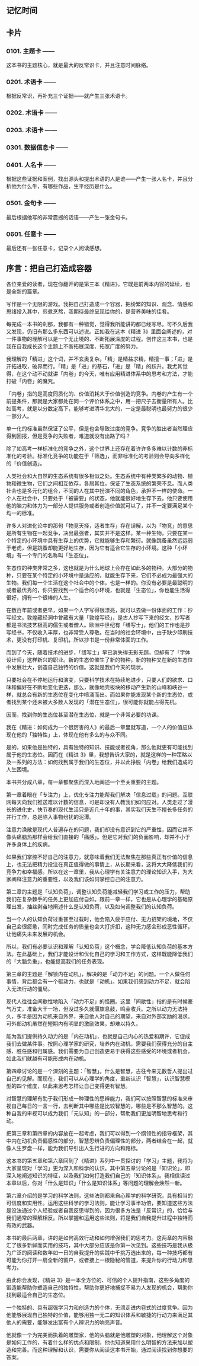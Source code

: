 ## 记忆时间

## 卡片

### 0101. 主题卡 ——

这本书的主题核心，就是最大的反常识卡，并且注意时间脉络。

### 0201. 术语卡 ——

根据反常识，再补充三个证据——就产生三张术语卡。

### 0202. 术语卡 ——

### 0203. 术语卡 ——

### 0301. 数据信息卡 ——

### 0401. 人名卡 ——

根据这些证据和案例，找出源头和提出术语的人是谁——产生一张人名卡，并且分析他为什么牛，有哪些作品，生平经历是什么。

### 0501. 金句卡 ——

最后根据他写的非常震撼的话语——产生一张金句卡。

### 0601. 任意卡 ——

最后还有一张任意卡，记录个人阅读感想。

## 序言：把自己打造成容器

各位亲爱的读者，现在你翻开的是第三本《精进》。它既是前两本内容的延续，也是全新的篇章。

写作是一个无限的游戏。我把自己打造成一个容器，把纷繁的知识、观念、情感和思绪投入其中，煎煮烹熬，我期待最终呈现给你的，是营养美味的佳肴。

每完成一本书的刹那，我都有一种错觉，觉得我所能讲的都已经写尽。可不久后我又发现，仍旧有那么多东西可以述说。正如我在这本《精进 3》里面会阐述的，对一件事物的理解可以是一个无止境的、不断拓展深度的过程。创作这三本书，也是我在自我成长这个主题上不断拓展深度、拓宽广度的努力。

我理解的「精进」这个词，并不玄奥复杂。「精」是精益求精，精擅一事；「进」是开拓进取，破界而行。「精」是「进」的基石，「进」是「精」的跃升。我尤其觉得，在这个动不动就讲「内卷」的今天，唯有应用精进体系中的思考和方法，才能打破「内卷」的魔咒。

「内卷」指的是高度同质化的、价值消耗大于价值创造的竞争。内卷的产生有一个前提条件，那就是大家都处在同一个评价体系之中，用一把尺子去衡量所有人。比如高考，就是以分数定高下，能够考进清华北大的，一定是最聪明也最努力的很少一部分人。

单一化的标准虽然保证了公平，但是也会导致过度的竞争。竞争的胜出者当然理应得到回报，但是竞争的失败者，难道就没有出路了吗？

除了如高考一样标准化的竞争之外，这个世界上还存在着许许多多难以计数的非标准化的考验。标准化竞争的功能在于「筛选」，而非标准化的考验则会导向多样化的「价值创造」。

人类社会和大自然的生态系统有很多相似之处。生态系统中有种类繁多的动物、植物和微生物，它们之间相互依存，各居其位，保证了生态系统的繁荣不息。而人类社会也是多元化的组合，不同的人在其中扮演不同的角色，承担不一样的使命。一个人在社会中，只要处于「被需要」的状态，他就能很好地生存下去。他只要使用他的脑力和体力为一部分人提供服务或者创造价值就可以了，并不一定要满足某个均一的标准。

许多人对进化论中的那句「物竞天择，适者生存」存在误解，以为「物竞」的意思是所有生物在一起竞争，决出最强者，其实并不是这样。某一种生物，只要在某一个特定的小环境中具有生存上的优势，它就能够生存和繁衍。就像跳蚤虽然远远弱于老虎，但是跳蚤却能更好地生存，因为它有适合它生存的小环境。这种「小环境」有一个专门的名称叫「生态位」。

生态位的种类非常之多，这也就是为什么地球上会存在如此多的物种。大部分的物种，只要在某个特定的小环境中是适应的，就能生存下来，它们不必成为最强大的生物。我们每一个生活在这个社会中的个体，也是一样的。你没有必要是最聪明的或者最优秀的，你只要找到一个适合的小环境，也就是「生态位」，你也能生活得很好，拥有一个很棒的人生。

在数百年前或者更早，如果一个人字写得很漂亮，就可以去做一份体面的工作：抄写经文。敦煌藏经洞中曾藏有大量「敦煌写经」，是古人抄写下来的经文，抄写者都是书法技艺极高的儒生或者僧人。欧洲中世纪有「缮写士」，他们的工作也是抄写经书，不仅收入丰厚，也非常受人尊敬。在当时的社会环境中，由于缺少印刷技术，更没有打印机、复印机，所以抄书是一份非常体面的工作。

而到了今天，随着技术的进步，「缮写士」早已消失得无影无踪，但却有了「字体设计师」这样新兴的职业。新的生态位催生了新的物种，新的物种又在新的生态位中发展壮大，创造自己独特的价值。这就是我们今天的现状。

只要社会在不停地运行和演变，只要科学技术在持续地进步，只要人们的欲求、口味和偏好在不断地变化更迭，那么，就像地壳板块的移动产生新的山峰和峡谷一样，就总会有新的生态位在变化中喷涌而出。而如果你能发现某个新的生态位，或者找到某个还未被大多数人发现的「潜在生态位」，很可能你就能占得先机。

因而，找到你的生态位甚至潜在生态位，就是一个非常必要的功课。

我在《精进：如何成为一个很厉害的人》的最后一章里就写道，一个人的价值应体现在他的「独特性」上，体现在他有多么的与众不同。

是的，如果他是独特的，具有独特的知识、技能或者视角，那么他就更有可能找到属于他的生态位。因而在《精进 3》里，我想告诉大家的，就是这样的一种策略以及一系列的方法：如何找到属于我们的生态位，并以此挣脱「内卷」给我们造成的人生困境。

本书共分成八章，每一章都聚焦而深入地阐述一个至关重要的主题。

第一章着眼在「专注力」上，优化专注力能帮我们解决「信息过载」的问题。互联网每天向我们推送难以计数的信息，可是却没有人教我们如何应对。人类走过了漫长的进化史，快节奏的现代生活只是近几十年的事，其实我们天生不擅长多任务的并行工作，总是陷入事物纷扰的泥潭。

注意力涣散是现代人普遍存在的问题，我们却没有意识到它的严重性，因而它并不像头痛脑热那样会给我们直接的「痛感」。但是它对我们的负面影响，却并不小于许多身体上的疾病。

如果我们掌控不好自己的注意力，就意味着我们无法聚焦在那些真正有价值的信息上，也无法把精力投注在真正值得做的事情上，从长期来看，这将大大降低我们的竞争力和幸福感。所以在这一章里，我从心理学有关注意力的理论知识入手，为大家阐释注意力的重要性，以及我们该如何掌控自己的注意力。

第二章的主题是「认知负荷」，调整认知负荷能减轻我们学习或工作的压力，帮助我们在复杂棘手的任务上更加应付自如。跟前一章一样，它也是从心理学的基础原理出发，抽丝剥茧地阐述什么是认知负荷，以及如何调整我们的认知负荷。

当一个人的认知负荷过重甚至过载时，他会陷入疲于应付、无力招架的境地，不仅自己会很疲惫，同时完成任务的质量也会大打折扣，这种无力感会形成恶性循环，让他痛失未来发展的机会。

所以，我们有必要认识和理解「认知负荷」这个概念，学会降低认知负荷的基本方法。在此基础上，我们才能设计和优化自己的学习和工作方式，这样既能降低我们的「大脑负重」，也能提高我们的任务表现。

第三章的主题是「解锁内在动机」，解决的是「动力不足」的问题。一个人做任何事情，背后都会有一个驱动力，也就是「动机」。如果我们感到动力不足，就会陷入无法行动的僵局。

现代人往往会间歇性地陷入「动力不足」的怪圈。这里「间歇性」指的是有时候豪气万丈，准备大干一场，但没过多久就偃旗息鼓，鸣金收兵。之所以动力无法持久，多半是因为动机来自外界，来自他人对自己的期望，来自对外部奖励的渴求。可外部动机虽然在短期内有明显的激励效果，却难以持久。

能为我们提供持久动力的是「内在动机」，也就是自己内心的热爱和期许，它促成我们去做某件事。按照心理学家的研究，培养内在动机，需要我们获得充分的自主感、胜任感和归属感。我们需要为自己创造更易于获得这些感受的环境或者机会，如此我们就越有可能形成内在动机。

第四章讨论的是一个深刻的主题：「智慧」。什么是智慧，古往今来无数哲人提出过自己的见解。而现在，我们可以从心理学的角度，重新认识「智慧」，认识智慧模型的四个维度，以此来思考怎样让自己变得更有智慧。

对智慧的理解有助于我们形成一种理性的思辨能力，我们可以按照智慧的标准来审视自己每日的一言一行，去判断其中哪些是比较智慧的，哪些是不那么智慧的。这种自我的审视可以成为我们「元认知」的一部分，帮助我们更加明智地思考和行动。

把第三章和第四章的内容放在一起考虑，我们可以得到一个纲领性的指导框架，其中内在动机负责偏感性的部分，智慧思辨负责偏理性的部分，两者结合在一起，就像人生罗盘一样，能为我们导引出人生行进的方向和路标。

这本书的第五章和第六章回到了《精进》系列中一贯探讨的「学习」主题，我将为大家呈现对「学习」更为深入和科学的认识。其中第五章讨论的是「知识论」，即深入地阐述知识的特征，以及我们如何打造我们自己的「知识体系」。我相信读过本章以后，你对「什么是知识」「什么是知识体系」等问题的理解会焕然一新。

第六章介绍的是学习的科学法则，这些法则都来自心理学的科学研究，具有相当的可信度和实用性。运用这些科学的学习法则，能让学习事半功倍，要知道这些方法是没法通过个人经验或者自我反思得到的，因为很多方法是「反常识」的，恰恰与我们通常的理解相反。所以掌握和运用这些法则，将是我们自我提升过程中独特而有效的武器。

本书的最后两章，讲的是如何高效行动和如何增强我们的思考力。这两章的内容融汇了很多新鲜而实用的技巧，其中大部分应该是你第一次见到。这些技巧是我从极为广泛的阅读和数年如一日的自我提升的实践中千挑万选出来的，每一种技巧都有可能为你打开一扇全新的窗户，或者接上一根隐秘的管道，来提升你的行动力和思考力。

由此你会发现，《精进 3》是一本全方位的、可信的个人提升指南，这些多角度的锻造能帮助你塑造自己的独特性，帮助你更好地捕捉不易为人发现的机会，帮助你找到最适合自己的生态位。

一个独特的、具有超强学习力和创造力的个体，无须走进内卷式的过度竞争。因为他能够展现自己独特的价值，能够用独一无二的知识体系和敏捷的行动力来满足其他人的需要，能够发出富有个人辨识力的响亮声音。

他就像一个为完美而执着的雕塑家，他的头脑就是他雕塑的对象，他理解这个对象是如何工作的，有着什么样的优点和限制，他也知道采用什么明智的方法来加以塑造和完善。而这种理解和认识，需要你从阅读这本书开始，通过阅读找到你想要的答案。